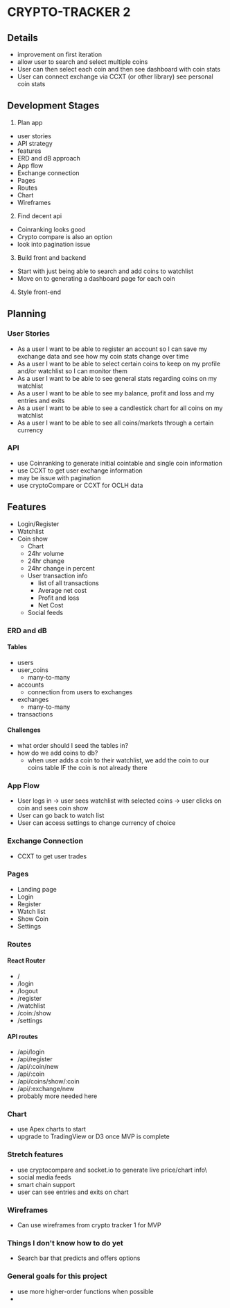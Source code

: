 # CRYPTO-TRACKER 2 

## Details

- improvement on first iteration 
- allow user to search and select multiple coins
- User can then select each coin and then see dashboard with coin stats 
- User can connect exchange via CCXT (or other library) see personal coin stats 

## Development Stages

1. Plan app
  - user stories 
  - API strategy 
  - features
  - ERD and dB approach
  - App flow 
  - Exchange connection
  - Pages 
  - Routes
  - Chart 
  - Wireframes

2. Find decent api
  - Coinranking looks good 
  - Crypto compare is also an option 
  - look into pagination issue 

3. Build front and backend 
  - Start with just being able to search and add coins to watchlist 
  - Move on to generating a dashboard page for each coin 

4. Style front-end

## Planning 

### User Stories 

- As a user I want to be able to register an account so I can save my exchange data and see how my coin stats change over time 
- As a user I want to be able to select certain coins to keep on my profile and/or watchlist so I can monitor them 
- As a user I want to be able to see general stats regarding coins on my watchlist 
- As a user I want to be able to see my balance, profit and loss and my entries and exits
- As a user I want to be able to see a candlestick chart for all coins on my watchlist 
- As a user I want to be able to see all coins/markets through a certain currency 

### API 

- use Coinranking to generate initial cointable and single coin information 
- use CCXT to get user exchange information 
- may be issue with pagination 
- use cryptoCompare or CCXT for OCLH data 

## Features 

- Login/Register
- Watchlist 
- Coin show 
  - Chart
  - 24hr volume
  - 24hr change
  - 24hr change in percent
  - User transaction info
    - list of all transactions
    - Average net cost 
    - Profit and loss 
    - Net Cost
  - Social feeds 

### ERD and dB

#### Tables

- users 
- user_coins
  - many-to-many
- accounts
  - connection from users to exchanges
- exchanges
  - many-to-many
- transactions 

#### Challenges 

- what order should I seed the tables in?
- how do we add coins to db?
  - when user adds a coin to their watchlist, we add the coin to our coins table IF the coin is not already there

### App Flow 

- User logs in -> user sees watchlist with selected coins -> user clicks on coin and sees coin show 
- User can go back to watch list
- User can access settings to change currency of choice 

### Exchange Connection 

- CCXT to get user trades

### Pages

- Landing page 
- Login
- Register 
- Watch list
- Show Coin 
- Settings 

### Routes

#### React Router

- /
- /login
- /logout
- /register
- /watchlist
- /coin:/show
- /settings

#### API routes

- /api/login
- /api/register
- /api/:coin/new
- /api/:coin
- /api/coins/show/:coin
- /api/:exchange/new
- probably more needed here

### Chart 

- use Apex charts to start 
- upgrade to TradingView or D3 once MVP is complete 

### Stretch features

- use cryptocompare and socket.io to generate live price/chart info\
- social media feeds 
- smart chain support 
- user can see entries and exits on chart 

### Wireframes

- Can use wireframes from crypto tracker 1 for MVP 

### Things I don't know how to do yet 

- Search bar that predicts and offers options 

### General goals for this project

- use more higher-order functions when possible
- 